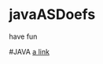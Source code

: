 # javaASDoefs

have fun

#JAVA
[a link](https://github.com/GuusDb/javaASDoefs/tree/master/java/Generics)
